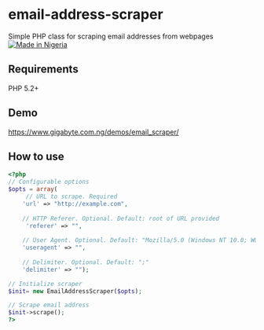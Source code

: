 # email-address-scraper
Simple PHP class for scraping email addresses from webpages
[![Made in Nigeria](https://img.shields.io/badge/made%20in-nigeria-008751.svg?style=flat-square)](https://github.com/acekyd/made-in-nigeria)

## Requirements
PHP 5.2+

## Demo
https://www.gigabyte.com.ng/demos/email_scraper/

## How to use
```php
<?php
// Configurable options
$opts = array(
	 // URL to scrape. Required
	'url' => "http://example.com",
	
	// HTTP Referer. Optional. Default: root of URL provided
	 'referer' => "",
	 
	// User Agent. Optional. Default: "Mozilla/5.0 (Windows NT 10.0; WOW64) AppleWebKit/537.36 (KHTML, like Gecko) Chrome/46.0.2490.80 Safari/537.36"
 	'useragent' => "",
 	
 	// Delimiter. Optional. Default: ";"
 	'delimiter' => "");

// Initialize scraper
$init= new EmailAddressScraper($opts);

// Scrape email address
$init->scrape();
?>
```
